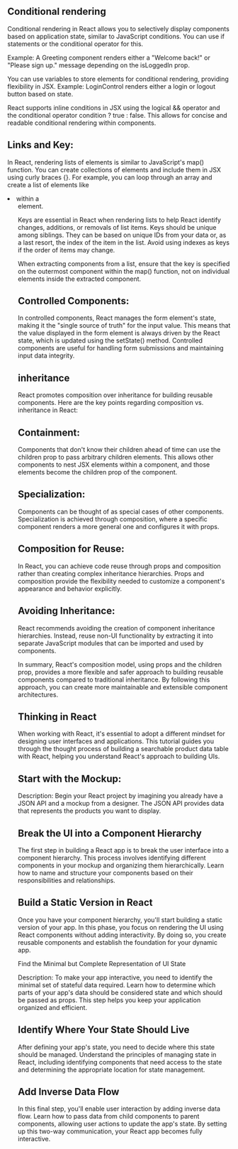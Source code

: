 ## Conditional rendering 
Conditional rendering in React allows you to selectively display components based on application state, similar to JavaScript conditions. You can use if statements or the conditional operator for this.

Example: A Greeting component renders either a "Welcome back!" or "Please sign up." message depending on the isLoggedIn prop.

You can use variables to store elements for conditional rendering, providing flexibility in JSX. Example: LoginControl renders either a login or logout button based on state.

React supports inline conditions in JSX using the logical && operator and the conditional operator condition ? true : false. This allows for concise and readable conditional rendering within components.

## Links and Key:
In React, rendering lists of elements is similar to JavaScript's map() function. You can create collections of elements and include them in JSX using curly braces {}. For example, you can loop through an array and create a list of elements like <li> within a <ul> element.

Keys are essential in React when rendering lists to help React identify changes, additions, or removals of list items. Keys should be unique among siblings. They can be based on unique IDs from your data or, as a last resort, the index of the item in the list. Avoid using indexes as keys if the order of items may change.

When extracting components from a list, ensure that the key is specified on the outermost component within the map() function, not on individual elements inside the extracted component.
## Controlled Components:

In controlled components, React manages the form element's state, making it the "single source of truth" for the input value.
This means that the value displayed in the form element is always driven by the React state, which is updated using the setState() method.
Controlled components are useful for handling form submissions and maintaining input data integrity.
## inheritance
React promotes composition over inheritance for building reusable components. Here are the key points regarding composition vs. inheritance in React:


## Containment:
Components that don't know their children ahead of time can use the children prop to pass arbitrary children elements.
This allows other components to nest JSX elements within a component, and those elements become the children prop of the component.

## Specialization:
Components can be thought of as special cases of other components.
Specialization is achieved through composition, where a specific component renders a more general one and configures it with props.

## Composition for Reuse:

In React, you can achieve code reuse through props and composition rather than creating complex inheritance hierarchies.
Props and composition provide the flexibility needed to customize a component's appearance and behavior explicitly.
## Avoiding Inheritance:

React recommends avoiding the creation of component inheritance hierarchies.
Instead, reuse non-UI functionality by extracting it into separate JavaScript modules that can be imported and used by components.

In summary, React's composition model, using props and the children prop, provides a more flexible and safer approach to building reusable components compared to traditional inheritance. By following this approach, you can create more maintainable and extensible component architectures.
 
 
 
 
 
 
 
 
 
 
 
 
 
 ## Thinking in React

 When working with React, it's essential to adopt a different mindset for designing user interfaces and applications. This tutorial guides you through the thought process of building a searchable product data table with React, helping you understand React's approach to building UIs.
 ## Start with the Mockup:

Description: Begin your React project by imagining you already have a JSON API and a mockup from a designer. The JSON API provides data that represents the products you want to display.
## Break the UI into a Component Hierarchy


The first step in building a React app is to break the user interface into a component hierarchy. This process involves identifying different components in your mockup and organizing them hierarchically. Learn how to name and structure your components based on their responsibilities and relationships.
## Build a Static Version in React

Once you have your component hierarchy, you'll start building a static version of your app. In this phase, you focus on rendering the UI using React components without adding interactivity. By doing so, you create reusable components and establish the foundation for your dynamic app.

Find the Minimal but Complete Representation of UI State

Description:
To make your app interactive, you need to identify the minimal set of stateful data required. Learn how to determine which parts of your app's data should be considered state and which should be passed as props. This step helps you keep your application organized and efficient.

## Identify Where Your State Should Live


After defining your app's state, you need to decide where this state should be managed. Understand the principles of managing state in React, including identifying components that need access to the state and determining the appropriate location for state management.

## Add Inverse Data Flow


In this final step, you'll enable user interaction by adding inverse data flow. Learn how to pass data from child components to parent components, allowing user actions to update the app's state. By setting up this two-way communication, your React app becomes fully interactive.